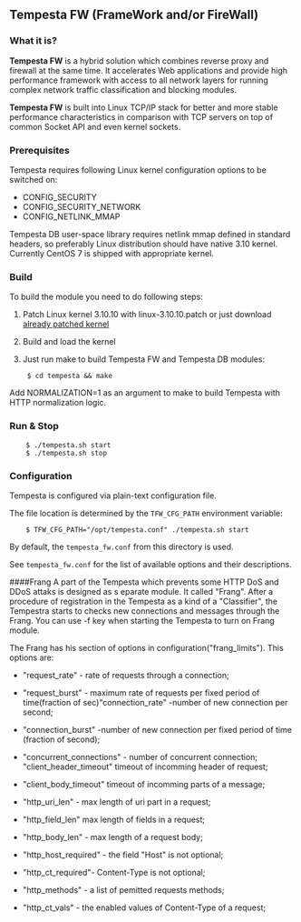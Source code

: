 ## Tempesta FW (FrameWork and/or FireWall)


### What it is?

**Tempesta FW** is a hybrid solution which combines reverse proxy and firewall
at the same time. It accelerates Web applications and provide high performance
framework with access to all network layers for running complex network traffic
classification and blocking modules.

**Tempesta FW** is built into Linux TCP/IP stack for better and more stable
performance characteristics in comparison with TCP servers on top of common
Socket API and even kernel sockets.


### Prerequisites

Tempesta requires following Linux kernel configuration options to be switched
on:

* CONFIG\_SECURITY
* CONFIG\_SECURITY\_NETWORK
* CONFIG\_NETLINK\_MMAP

Tempesta DB user-space library requires netlink mmap defined in standard
headers, so preferably Linux distribution should have native 3.10 kernel.
Currently CentOS 7 is shipped with appropriate kernel.


### Build

To build the module you need to do following steps:

1. Patch Linux kernel 3.10.10 with linux-3.10.10.patch or just download
   [already patched kernel](https://github.com/krizhanovsky/linux-3.10.10-sync_sockets)
2. Build and load the kernel
3. Just run make to build Tempesta FW and Tempesta DB modules:

        $ cd tempesta && make

Add NORMALIZATION=1 as an argument to make to build Tempesta with HTTP
normalization logic.


### Run & Stop

        $ ./tempesta.sh start
        $ ./tempesta.sh stop

### Configuration

Tempesta is configured via plain-text configuration file.

The file location is determined by the `TFW_CFG_PATH` environment variable:

        $ TFW_CFG_PATH="/opt/tempesta.conf" ./tempesta.sh start

By default, the `tempesta_fw.conf` from this directory is used.

See `tempesta_fw.conf` for the list of available options and their descriptions.

####Frang
A part of the Tempesta which prevents some HTTP DoS and DDoS attaks is designed as s eparate module. 
It called "Frang". After a procedure of registration in the Tempesta as a kind of a "Classifier", the Tempestra starts to checks new connections and messages through the Frang. You can use -f key when starting the Tempesta to turn on Frang module.

The Frang has his section of options in configuration("frang_limits"). This options are:
* "request_rate" - rate of requests through a connection;

* "request_burst" - maximum rate of requests per fixed period of time(fraction of sec)"connection_rate" -number of new connection per second;

* "connection_burst" -number of new connection per fixed period of time (fraction of second);

* "concurrent_connections" - number of concurrent connection;
"client_header_timeout" timeout of incomming header of request;
* "client_body_timeout" timeout of incomming parts of a message;

* "http_uri_len" - max length of uri part in a request;

* "http_field_len" max length of fields in a request;

* "http_body_len" - max length of a request body;

* "http_host_required" - the field "Host" is not optional;

* "http_ct_required"- Content-Type is not optional;

* "http_methods" - a list of pemitted requests methods;

* "http_ct_vals" - the enabled values of Content-Type of a request;

